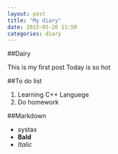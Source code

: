 ```yaml
---
layout: post
title: "My diary"
date: 2015-05-26 11:50
categories: diary
---
```


##Dairy

This is my first post
Today is so hot

##To do list
1. Learning C++ Languege
2. Do homework

##Markdown
- systax
- **Bald**
- *Italic*

